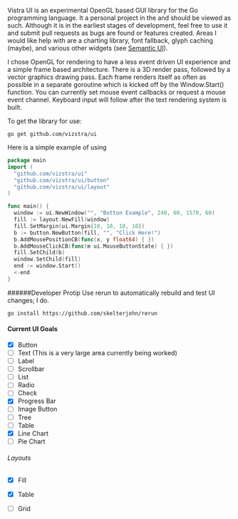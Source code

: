 Vistra UI is an experimental OpenGL based GUI library for the Go programming language. It a personal project in the and should be viewed as such.  Although it is in the earliest stages of development, feel free to use it and submit pull requests as bugs are found or features created.  Areas I would like help with are a charting library, font fallback, glyph caching (maybe), and various other widgets (see [Semantic UI](http://semantic-ui.com/)). 

I chose OpenGL for rendering to have a less event driven UI experience and a simple frame based architecture.  There is a 3D render pass, followed by a vector graphics drawing pass.  Each frame renders itself as often as possible in a separate goroutine which is kicked off by the Window.Start() function.  You can currently set mouse event callbacks or request a mouse event channel.  Keyboard input will follow after the text rendering system is built.

To get the library for use:
```
go get github.com/vizstra/ui
```

Here is a simple example of using 
```Go
package main
import (
  "github.com/vizstra/ui"
  "github.com/vizstra/ui/button"
  "github.com/vizstra/ui/layout"
)

func main() {
  window := ui.NewWindow("", "Button Example", 240, 60, 1570, 60)
  fill := layout.NewFill(window)
  fill.SetMargin(ui.Margin{10, 10, 10, 10})
  b := button.NewButton(fill, "", "Click Here!")
  b.AddMousePositionCB(func(x, y float64) { })
  b.AddMouseClickCB(func(m ui.MouseButtonState) { })
  fill.SetChild(b)
  window.SetChild(fill)
  end := window.Start()
  <-end
}
```

######Developer Protip
Use rerun to automatically rebuild and test UI changes; I do.
```
go install https://github.com/skelterjohn/rerun
```

#### Current UI Goals
- [x] Button
- [ ] Text (This is a very large area currently being worked)
- [ ] Label
- [ ] Scrollbar
- [ ] List
- [ ] Radio
- [ ] Check
- [x] Progress Bar
- [ ] Image Button
- [ ] Tree
- [ ] Table
- [x] Line Chart
- [ ] Pie Chart

###### Layouts
- [x] Fill
- [x] Table
- [ ] Grid


